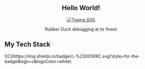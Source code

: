 <h2 align="center" >Hello World!</h2>
<div align="center">
  <a href="https://git.io/typing-svg"><img src="https://readme-typing-svg.demolab.com?font=Fira+Code&size=28&pause=1000&color=6F00FF&center=true&vCenter=true&random=false&width=690&height=69&lines=My+name+is+Hans;I'm+a+Computer+Science+Student" alt="Typing SVG" /></a>
</div>
<p align="center">Rubber Duck debugging at its finest</p>

<h2>My Tech Stack</h2>
![C](https://img.shields.io/badge/c-%2300599C.svg?style=for-the-badge&logo=c&logoColor=white)
